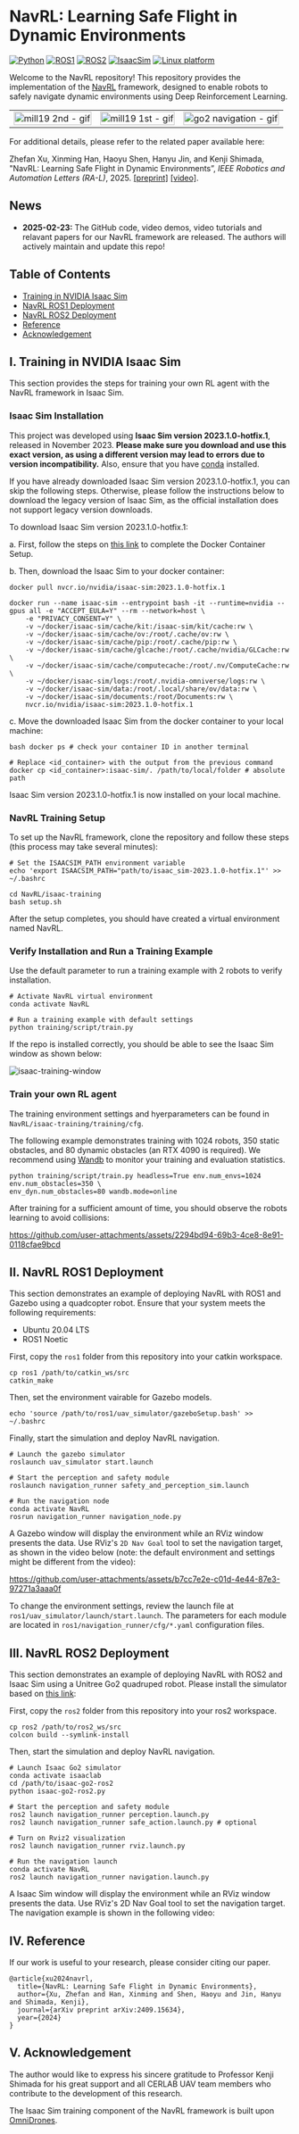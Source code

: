 # NavRL: Learning Safe Flight in Dynamic Environments
[![Python](https://img.shields.io/badge/python-3.10-4B8BBE.svg)](https://docs.python.org/3/whatsnew/3.10.html)
[![ROS1](https://img.shields.io/badge/ROS1-Noetic-green.svg)](https://wiki.ros.org/noetic)
[![ROS2](https://img.shields.io/badge/ROS2-Humble-F39C12.svg)](https://docs.ros.org/en/humble/index.html)
[![IsaacSim](https://img.shields.io/badge/IsaacSim-NVIDIA-C0392B.svg)](https://docs.omniverse.nvidia.com/isaacsim/latest/overview.html)
[![Linux platform](https://img.shields.io/badge/platform-Ubuntu-27AE60.svg)](https://releases.ubuntu.com/22.04/)



Welcome to the NavRL repository! This repository provides the implementation of the [NavRL](https://arxiv.org/pdf/2409.15634) framework, designed to enable robots to safely navigate dynamic environments using Deep Reinforcement Learning. 

<table>
  <tr>
    <td><img src="https://github.com/user-attachments/assets/49467fe4-e1c5-4f6d-a619-6e2063f99c5b" alt="mill19 2nd - gif" style="width: 100%;"></td>
    <td><img src="https://github.com/user-attachments/assets/12a64125-169c-46a8-8a7c-bb4bbecade55f" alt="mill19 1st - gif" style="width: 100%;"></td>
    <td><img src="https://github.com/user-attachments/assets/22e6be11-9a8d-4207-b2ff-4cef3b601b41" alt="go2 navigation - gif" style="width: 100%;"></td>
  </tr>
</table>



For additional details, please refer to the related paper available here:

Zhefan Xu, Xinming Han, Haoyu Shen, Hanyu Jin, and Kenji Shimada, "NavRL: Learning Safe Flight in Dynamic Environments”, *IEEE Robotics and Automation Letters (RA-L)*, 2025. [\[preprint\]](https://arxiv.org/pdf/2409.156346) [\[video\]](https://youtu.be/EbeJW8-YlvI).


## News

* **2025-02-23:** The GitHub code, video demos, video tutorials and relavant papers for our NavRL framework are released. The authors will actively maintain and update this repo!

## Table of Contents
 - [Training in NVIDIA Isaac Sim](#I-Training-in-NVIDIA-Isaac-Sim)
 - [NavRL ROS1 Deployment](#II-NavRL-ROS1-Deployment)
 - [NavRL ROS2 Deployment](#III-NavRL-ROS1-Deployment)
 - [Reference](#IV-Reference)
 - [Acknowledgement](#V-Acknowledgement)


## I. Training in NVIDIA Isaac Sim
This section provides the steps for training your own RL agent with the NavRL framework in Isaac Sim.


### Isaac Sim Installation
This project was developed using **Isaac Sim version 2023.1.0-hotfix.1**, released in November 2023. **Please make sure you download and use this exact version, as using a different version may lead to errors due to version incompatibility.** Also, ensure that you have [conda](https://docs.anaconda.com/miniconda/) installed.

If you have already downloaded Isaac Sim version 2023.1.0-hotfix.1, you can skip the following steps. Otherwise, please follow the instructions below to download the legacy version of Isaac Sim, as the official installation does not support legacy version downloads. 

To download Isaac Sim version 2023.1.0-hotfix.1:

a. First, follow the steps on [this link](https://docs.omniverse.nvidia.com/isaacsim/latest/installation/install_container.html) to complete the Docker Container Setup. 

b. Then, download the Isaac Sim to your docker container:
```
docker pull nvcr.io/nvidia/isaac-sim:2023.1.0-hotfix.1

docker run --name isaac-sim --entrypoint bash -it --runtime=nvidia --gpus all -e "ACCEPT_EULA=Y" --rm --network=host \
    -e "PRIVACY_CONSENT=Y" \
    -v ~/docker/isaac-sim/cache/kit:/isaac-sim/kit/cache:rw \
    -v ~/docker/isaac-sim/cache/ov:/root/.cache/ov:rw \
    -v ~/docker/isaac-sim/cache/pip:/root/.cache/pip:rw \
    -v ~/docker/isaac-sim/cache/glcache:/root/.cache/nvidia/GLCache:rw \
    -v ~/docker/isaac-sim/cache/computecache:/root/.nv/ComputeCache:rw \
    -v ~/docker/isaac-sim/logs:/root/.nvidia-omniverse/logs:rw \
    -v ~/docker/isaac-sim/data:/root/.local/share/ov/data:rw \
    -v ~/docker/isaac-sim/documents:/root/Documents:rw \
    nvcr.io/nvidia/isaac-sim:2023.1.0-hotfix.1
```
c. Move the downloaded Isaac Sim from the docker container to your local machine:
```
bash docker ps # check your container ID in another terminal

# Replace <id_container> with the output from the previous command
docker cp <id_container>:isaac-sim/. /path/to/local/folder # absolute path
```


Isaac Sim version 2023.1.0-hotfix.1 is now installed on your local machine.

### NavRL Training Setup
To set up the NavRL framework, clone the repository and follow these steps (this process may take several minutes):
```
# Set the ISAACSIM_PATH environment variable
echo 'export ISAACSIM_PATH="path/to/isaac_sim-2023.1.0-hotfix.1"' >> ~/.bashrc

cd NavRL/isaac-training
bash setup.sh
```
After the setup completes, you should have created a virtual environment named NavRL.

### Verify Installation and Run a Training Example
Use the default parameter to run a training example with 2 robots to verify installation.

```
# Activate NavRL virtual environment
conda activate NavRL

# Run a training example with default settings
python training/script/train.py
```
If the repo is installed correctly, you should be able to see the Isaac Sim window as shown below: 

![isaac-training-window](https://github.com/user-attachments/assets/14a4d8a8-e607-434f-af9d-42d0d945e8d7)


### Train your own RL agent
The training environment settings and hyerparameters can be found in ```NavRL/isaac-training/training/cfg```.

The following example demonstrates training with 1024 robots, 350 static obstacles, and 80 dynamic obstacles (an RTX 4090 is required). We recommend using [Wandb](https://wandb.ai/site/) to monitor your training and evaluation statistics.
```
python training/script/train.py headless=True env.num_envs=1024 env.num_obstacles=350 \
env_dyn.num_obstacles=80 wandb.mode=online
```
After training for a sufficient amount of time, you should observe the robots learning to avoid collisions:

https://github.com/user-attachments/assets/2294bd94-69b3-4ce8-8e91-0118cfae9bcd



## II. NavRL ROS1 Deployment
This section demonstrates an example of deploying NavRL with ROS1 and Gazebo using a quadcopter robot. Ensure that your system meets the following requirements:

- Ubuntu 20.04 LTS
- ROS1 Noetic

First, copy the ```ros1``` folder from this repository into your catkin workspace.
```
cp ros1 /path/to/catkin_ws/src
catkin_make
```
Then, set the environment vairable for Gazebo models.
```
echo 'source /path/to/ros1/uav_simulator/gazeboSetup.bash' >> ~/.bashrc
```
Finally, start the simulation and deploy NavRL navigation.
```
# Launch the gazebo simulator
roslaunch uav_simulator start.launch

# Start the perception and safety module
roslaunch navigation_runner safety_and_perception_sim.launch

# Run the navigation node
conda activate NavRL
rosrun navigation_runner navigation_node.py
```
A Gazebo window will display the environment while an RViz window presents the data. Use RViz's ```2D Nav Goal``` tool to set the navigation target, as shown in the video below (note: the default environment and settings might be different from the video):


https://github.com/user-attachments/assets/b7cc7e2e-c01d-4e44-87e3-97271a3aaa0f


To change the environment settings, review the launch file at ```ros1/uav_simulator/launch/start.launch```. The parameters for each module are located in ```ros1/navigation_runner/cfg/*.yaml``` configuration files.


## III. NavRL ROS2 Deployment
This section demonstrates an example of deploying NavRL with ROS2 and Isaac Sim using a Unitree Go2 quadruped robot. Please install the simulator based on [this link](https://github.com/Zhefan-Xu/isaac-go2-ros2):

First, copy the ```ros2``` folder from this repository into your ros2 workspace.
```
cp ros2 /path/to/ros2_ws/src
colcon build --symlink-install
```
Then, start the simulation and deploy NavRL navigation.
```
# Launch Isaac Go2 simulator
conda activate isaaclab
cd /path/to/isaac-go2-ros2
python isaac-go2-ros2.py

# Start the perception and safety module
ros2 launch navigation_runner perception.launch.py
ros2 launch navigation_runner safe_action.launch.py # optional

# Turn on Rviz2 visualization
ros2 launch navigation_runner rviz.launch.py

# Run the navigation launch
conda activate NavRL
ros2 launch navigation_runner navigation.launch.py
```
A Isaac Sim window will display the environment while an RViz window presents the data. Use RViz's 2D Nav Goal tool to set the navigation target. The navigation example is shown in the following video:




## IV. Reference
If our work is useful to your research, please consider citing our paper.
```
@article{xu2024navrl,
  title={NavRL: Learning Safe Flight in Dynamic Environments},
  author={Xu, Zhefan and Han, Xinming and Shen, Haoyu and Jin, Hanyu and Shimada, Kenji},
  journal={arXiv preprint arXiv:2409.15634},
  year={2024}
}
```

## V. Acknowledgement
The author would like to express his sincere gratitude to Professor Kenji Shimada for his great support and all CERLAB UAV team members who contribute to the development of this research.

The Isaac Sim training component of the NavRL framework is built upon [OmniDrones](https://github.com/btx0424/OmniDrones).









